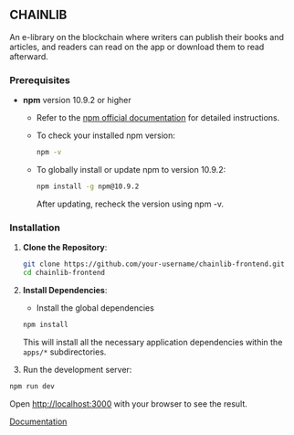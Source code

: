 ## CHAINLIB

An e-library on the blockchain where writers can publish their books and articles, and readers can read on the app or download them to read afterward.

### Prerequisites        
- **npm** version 10.9.2 or higher
    - Refer to the [npm official documentation](https://docs.npmjs.com/) for detailed instructions.
    - To check your installed npm version:
        
        ```bash
        npm -v
        ```
    - To globally install or update npm to version 10.9.2:
        
        ```bash
        npm install -g npm@10.9.2
        ```

        After updating, recheck the version using npm -v.

### Installation

1. **Clone the Repository**:
    
    ```bash
    git clone https://github.com/your-username/chainlib-frontend.git
    cd chainlib-frontend
    ```
    
2. **Install Dependencies**:
    - Install the global dependencies
    
    ```bash
    npm install
    ```
    
    This will install all the necessary application dependencies within the `apps/*` subdirectories.
3.  Run the development server:

```bash
npm run dev
```
Open [http://localhost:3000](http://localhost:3000) with your browser to see the result.



[Documentation](docs/Chainlib.md)


